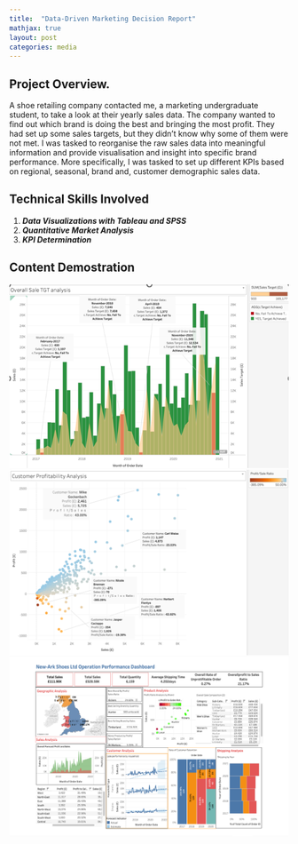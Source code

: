```yaml
---
title:  "Data-Driven Marketing Decision Report"
mathjax: true
layout: post
categories: media
---
```


## Project Overview.

A shoe retailing company contacted me, a marketing undergraduate student, to take a look at their yearly sales data. The company wanted to find out which brand is doing the best and bringing the most profit. They had set up some sales targets, but they didn’t know why some of them were not met. I was tasked to reorganise the raw sales data into meaningful information and provide visualisation and insight into specific brand performance. More specifically, I was tasked to set up different KPIs based on regional, seasonal, brand and, customer demographic sales data. 

## Technical Skills Involved
1. ***Data Visualizations with Tableau and SPSS***
2. ***Quantitative Market Analysis***
3. ***KPI Determination***

## Content Demostration 

![title](assets/MKT3019_Data_Analysis_0.png)
![title](assets/MKT3019_Data_Analysis1.png)
![Tableau Dashboard](https://github.com/EmptyAtom8/EmptyAtom8.github.io/blob/master/assets/MKT3019_Data_Analysis_2.png)



